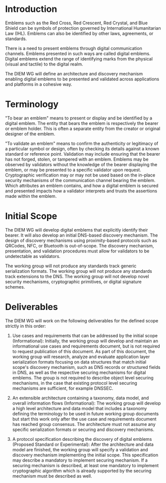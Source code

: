 # Introduction

Emblems such as the Red Cross, Red Crescent, Red Crystal, and Blue Shield can be symbols of
protection governed by International Humanitarian Law (IHL).  Emblems can also
be identified by other laws, agreements, or standards.

There is a need to present emblems through digital communication channels.
Emblems presented in such ways are called digital emblems.
Digital emblems extend the range of identifying marks from the physical (visual and tactile) to the digital realm.

The DIEM WG will define an architecture and discovery mechanism enabling digital emblems to be presented and validated across applications and platforms in a cohesive way.

# Terminology

"To bear an emblem" means to present or display and be identified by a digital emblem.
The entity that bears the emblem is respectively the bearer or emblem holder. 
This is often a separate entity from the creator or original designer of the emblem.

"To validate an emblem" means to confirm the authenticity or legitimacy of a particular symbol or design, often by checking its details against a known standard or reference point. 
Validation may include ensuring that the bearer has not forged, stolen, or tampered with an emblem.
Emblems may be observed by validators without the knowledge of the bearer displaying the emblem, or may be presented to a specific validator upon request.
Cryptographic verification may or may not be used based on the in-place security mechanisms of the communication channel bearing the emblem.
Which attributes an emblem contains, and how a digital emblem is secured and presented impacts how a validator interprets and trusts the assertions made within the emblem.

# Initial Scope

The DIEM WG will develop digital emblems that explicitly identify their bearer. It will also develop an initial DNS-based discovery mechanism.
The design of discovery mechanisms using proximity-based protocols such as QRCodes, NFC, or Bluetooth is out-of-scope.
The discovery mechanism, presentation, and validation procedures must allow for validators to be undetectable as validators.

The working group will not produce any standards track generic serialization formats. 
The working group will not produce any standards track extensions to the DNS. 
The working group will not develop novel security mechanisms, cryptographic primitives, or digital signature schemes. 

# Deliverables

The DIEM WG will work on the following deliverables for the defined scope strictly in this order:

1. Use cases and requirements that can be addressed by the initial scope (Informational):
   Initially, the working group will develop and maintain an informational use cases and requirements document, but is not required to request publication of this document. 
   As part of this document, the working group will research, analyze and evaluate application layer serialization formats focusing on data structures that match initial scope's discovery mechanism, such as DNS records or structured fields in DNS, as well as the respective securing mechanisms for digital emblems.
   The group is not required to describe object level securing mechanisms, in the case that existing protocol level securing mechanisms are sufficient, for example DNSSEC.

2. An extensible architecture containing a taxonomy, data model, and overall information flows (Informational):
   The working group will develop a high level architecture and data model that includes a taxonomy defining the terminology to be used in future working group documents but start this work only after the use case and requirements document has reached group consensus. 
   The architecture must not assume any specific serialization formats or securing and discovery mechanisms.

3. A protocol specification describing the discovery of digital emblems (Proposed Standard or Experimental):
   After the architecture and data model are finished, the working group will specify a validation and discovery mechanism implementing the initial scope.
   This specification may describe a mandatory to implement securing mechanism. 
   If a securing mechanism is described, at least one mandatory to implement cryptographic algorithm which is already supported by the securing mechanism must be described as well. 

